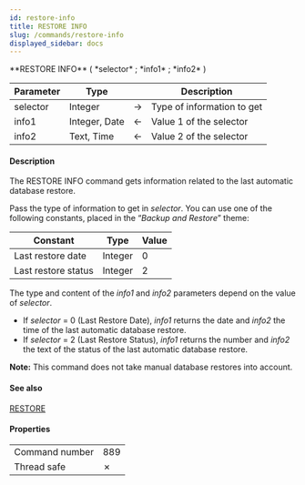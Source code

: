 ```yaml
---
id: restore-info
title: RESTORE INFO
slug: /commands/restore-info
displayed_sidebar: docs
---
```


<!--REF #_command_.RESTORE INFO.Syntax-->**RESTORE INFO** ( *selector* ; *info1* ; *info2* )<!-- END REF-->
<!--REF #_command_.RESTORE INFO.Params-->
| Parameter | Type |  | Description |
| --- | --- | --- | --- |
| selector | Integer | &#8594;  | Type of information to get |
| info1 | Integer, Date | &#8592; | Value 1 of the selector |
| info2 | Text, Time | &#8592; | Value 2 of the selector |

<!-- END REF-->

#### Description 

<!--REF #_command_.RESTORE INFO.Summary-->The RESTORE INFO command gets information related to the last automatic database restore.<!-- END REF--> 

Pass the type of information to get in *selector*. You can use one of the following constants, placed in the “*Backup and Restore*” theme:

| Constant            | Type    | Value |
| ------------------- | ------- | ----- |
| Last restore date   | Integer | 0     |
| Last restore status | Integer | 2     |

The type and content of the *info1* and *info2* parameters depend on the value of *selector*.

* If *selector* \= 0 (Last Restore Date), *info1* returns the date and *info2* the time of the last automatic database restore.
* If *selector* \= 2 (Last Restore Status), *info1* returns the number and *info2* the text of the status of the last automatic database restore.

**Note:** This command does not take manual database restores into account.

#### See also 

[RESTORE](restore.md)  

#### Properties

|  |  |
| --- | --- |
| Command number | 889 |
| Thread safe | &cross; |


